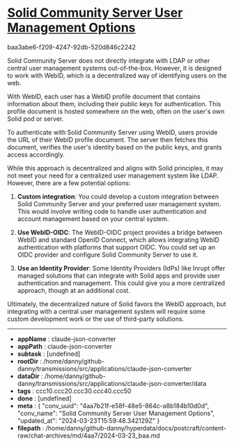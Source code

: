 # [Solid Community Server User Management Options](https://claude.ai/chat/4aa7b21f-e58f-48e5-864c-a8b184b10d0d)

baa3abe6-f209-4247-92db-520d846c2242

 Solid Community Server does not directly integrate with LDAP or other central user management systems out-of-the-box. However, it is designed to work with WebID, which is a decentralized way of identifying users on the web.

With WebID, each user has a WebID profile document that contains information about them, including their public keys for authentication. This profile document is hosted somewhere on the web, often on the user's own Solid pod or server.

To authenticate with Solid Community Server using WebID, users provide the URL of their WebID profile document. The server then fetches this document, verifies the user's identity based on the public keys, and grants access accordingly.

While this approach is decentralized and aligns with Solid principles, it may not meet your need for a centralized user management system like LDAP. However, there are a few potential options:

1. **Custom integration**: You could develop a custom integration between Solid Community Server and your preferred user management system. This would involve writing code to handle user authentication and account management based on your central system.

2. **Use WebID-OIDC**: The WebID-OIDC project provides a bridge between WebID and standard OpenID Connect, which allows integrating WebID authentication with platforms that support OIDC. You could set up an OIDC provider and configure Solid Community Server to use it.

3. **Use an Identity Provider**: Some Identity Providers (IdPs) like Inrupt offer managed solutions that can integrate with Solid apps and provide user authentication and management. This could give you a more centralized approach, though at an additional cost.

Ultimately, the decentralized nature of Solid favors the WebID approach, but integrating with a central user management system will require some custom development work or the use of third-party solutions.

---

* **appName** : claude-json-converter
* **appPath** : claude-json-converter
* **subtask** : [undefined]
* **rootDir** : /home/danny/github-danny/transmissions/src/applications/claude-json-converter
* **dataDir** : /home/danny/github-danny/transmissions/src/applications/claude-json-converter/data
* **tags** : ccc10.ccc20.ccc30.ccc40.ccc50
* **done** : [undefined]
* **meta** : {
  "conv_uuid": "4aa7b21f-e58f-48e5-864c-a8b184b10d0d",
  "conv_name": "Solid Community Server User Management Options",
  "updated_at": "2024-03-23T15:59:48.342129Z"
}
* **filepath** : /home/danny/github-danny/hyperdata/docs/postcraft/content-raw/chat-archives/md/4aa7/2024-03-23_baa.md